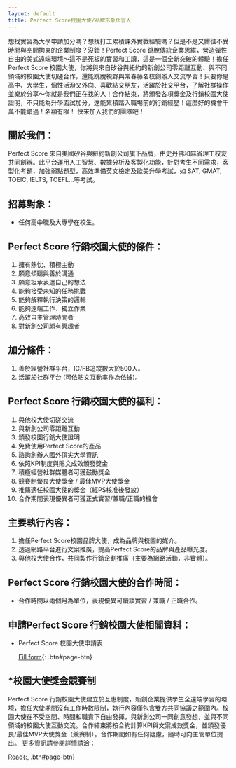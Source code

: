 ```yaml
---
layout: default
title: Perfect Score校園大使/品牌形象代言人
---
```


想找實習為大學申請加分嗎？想找打工累積課外實戰經驗嗎？但是不是又嚮往不受時間與空間拘束的企業制度？沒錯！Perfect Score 跳脫傳統企業思維，營造彈性自由的美式遠端環境～這不是死板的實習和工讀，這是一個全新突破的體驗！擔任 Perfect Score 校園大使，你將與來自矽谷與紐約的新創公司零距離互動、與不同領域的校園大使切磋合作，還能跳脫視野與常春藤名校創辦人交流學習！只要你是高中、大學生，個性活潑又外向、喜歡結交朋友，活躍於社交平台，了解社群操作並樂於分享～你就是我們正在找的人！合作結束，將頒發各項獎金及行銷校園大使證明，不只能為升學面試加分，還能累積踏入職場前的行銷經歷！這麼好的機會千萬不能錯過！名額有限！ 快來加入我們的團隊吧！

## 關於我們：

Perfect Score 來自美國矽谷與紐約新創公司旗下品牌，由史丹佛和麻省理工校友共同創辦。此平台運用人工智慧、數據分析及客製化功能，針對考生不同需求，客製化考題，加強弱點題型，高效準備英文檢定及歐美升學考試，如 SAT, GMAT, TOEIC, IELTS, TOEFL...等考試。

## 招募對象：

- 任何高中職及大專學在校生。

## Perfect Score 行銷校園大使的條件：

1. 擁有熱忱、積極主動
2. 願意傾聽與善於溝通
3. 願意坦承表達自己的想法
4. 能夠接受未知的任務挑戰
5. 能夠解釋執行決策的邏輯
6. 能夠遠端工作、獨立作業
7. 高效自主管理時間者
8. 對新創公司頗有興趣者


## 加分條件：

1. 善於經營社群平台，IG/FB追蹤數大於500人。
2. 活躍於社群平台 (可依貼文互動率作為依據)。

## Perfect Score 行銷校園大使的福利：

1. 與他校大使切磋交流
2. 與新創公司零距離互動
3. 頒發校園行銷大使證明
4. 免費使用Perfect Score的產品
5. 諮詢創辦人國外頂尖大學資訊
6. 依照KPI制度與貼文成效頒發獎金
7. 積極經營社群媒體者可獲鼓勵獎金
8. 競賽制優良大使獎金 / 最佳MVP大使獎金
9. 推薦適任校園大使的獎金（經PS核准後發放）
10. 合作期間表現優異者可獲正式實習/兼職/正職的機會


## 主要執行內容：

1. 擔任Perfect Score校園品牌大使，成為品牌與校園的媒介。
2. 透過網路平台進行文案推廣，提高Perfect Score的品牌與產品曝光度。
3. 與他校大使合作，共同製作行銷企劃推廣（主要為網路活動，非實體）。

## Perfect Score 行銷校園大使的合作時間：

- 合作時間以兩個月為單位，表現優異可續談實習 / 兼職 / 正職合作。

## 申請Perfect Score 行銷校園大使相關資料：

- Perfect Score 校園大使申請表

  [Fill form](https://2bs9m2ujxlo.typeform.com/to/nwL5PxW6){: .btn#page-btn}
  <br/>

## \*校園大使獎金競賽制

Perfect Score 行銷校園大使建立於互惠制度，新創企業提供學生全遠端學習的環境，擔任大使期間沒有工作時數限制，執行內容僅包含雙方共同協議之範圍內。校園大使在不受空間、時間和職責下自由發揮，與新創公司一同創意發想，並與不同領域的校園大使互動交流。合作結束將按合約計算KPI與文案成效獎金，並頒發優良/最佳MVP大使獎金（競賽制）。合作期間如有任何疑慮，隨時可向主管單位提出。
更多資訊請參閱詳情請洽：

[Read](https://www.legis-pedia.com/article/labor-work/780){:, .btn#page-btn}
